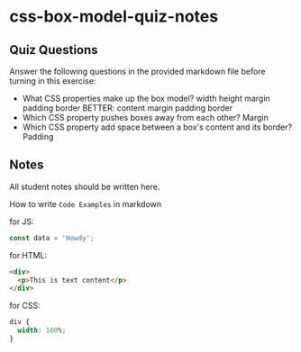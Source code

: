 # css-box-model-quiz-notes

## Quiz Questions

Answer the following questions in the provided markdown file before turning in this exercise:

- What CSS properties make up the box model?
  width
  height
  margin
  padding
  border
  BETTER:
  content
  margin
  padding
  border
- Which CSS property pushes boxes away from each other?
  Margin
- Which CSS property add space between a box's content and its border?
  Padding

## Notes

All student notes should be written here.

How to write `Code Examples` in markdown

for JS:

```javascript
const data = 'Howdy';
```

for HTML:

```html
<div>
  <p>This is text content</p>
</div>
```

for CSS:

```css
div {
  width: 100%;
}
```

